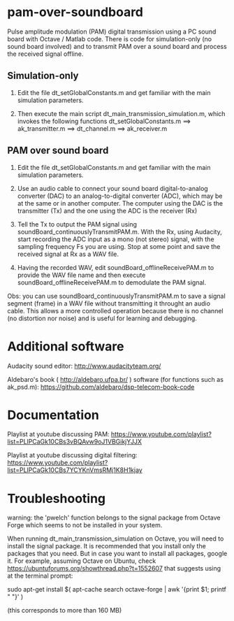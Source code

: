 # pam-over-soundboard
Pulse amplitude modulation (PAM) digital transmission using a PC sound board with Octave / Matlab code. There is code for simulation-only (no sound board involved) and to transmit PAM over a sound board and process the received signal offline.

## Simulation-only

1) Edit the file dt_setGlobalConstants.m and get familiar with the main simulation parameters. 

2) Then execute the main script dt_main_transmission_simulation.m, which invokes the following functions
dt_setGlobalConstants.m ==> ak_transmitter.m ==> dt_channel.m ==> ak_receiver.m

## PAM over sound board
1) Edit the file dt_setGlobalConstants.m and get familiar with the main simulation parameters. 

2) Use an audio cable to connect your sound board digital-to-analog converter (DAC) to an analog-to-digital converter (ADC), which may be at the same or in another computer. The computer using the DAC is the transmitter (Tx) and the one using the ADC is the receiver (Rx)

3) Tell the Tx to output the PAM signal using soundBoard_continuouslyTransmitPAM.m. With the Rx, using Audacity, start recording the ADC input as a mono (not stereo) signal, with the sampling frequency Fs you are using. Stop at some point and save the received signal at Rx as a WAV file.

4) Having the recorded WAV, edit soundBoard_offlineReceivePAM.m to provide the WAV file name and then execute soundBoard_offlineReceivePAM.m to demodulate the PAM signal.

Obs: you can use soundBoard_continuouslyTransmitPAM.m to save a signal segment (frame) in a WAV file without transmitting it throught an audio cable. This allows a more controlled operation because there is no channel (no distortion nor noise) and is useful for learning and debugging.

# Additional software

Audacity sound editor: http://www.audacityteam.org/

Aldebaro's book ( http://aldebaro.ufpa.br/ ) software (for functions such as ak_psd.m): https://github.com/aldebaro/dsp-telecom-book-code

# Documentation

Playlist at youtube discussing PAM:
https://www.youtube.com/playlist?list=PLlPCaGk10CBs3vBQAvw9oJ1VBGikjYJJX

Playlist at youtube discussing digital filtering:
https://www.youtube.com/playlist?list=PLlPCaGk10CBs7YCYKnVmsRMj1K8H1kjay

# Troubleshooting

warning: the 'pwelch' function belongs to the signal package from Octave Forge
which seems to not be installed in your system.

When running dt_main_transmission_simulation on Octave, you will need to install the signal package. It is recommended that you install only the packages that you need. But in case you want to install all packages, google it. For example, assuming Octave on Ubuntu, check https://ubuntuforums.org/showthread.php?t=1552607 that suggests using at the terminal prompt:

sudo apt-get install $( apt-cache search octave-forge | awk '{print $1; printf " "}' )

(this corresponds to more than 160 MB)


